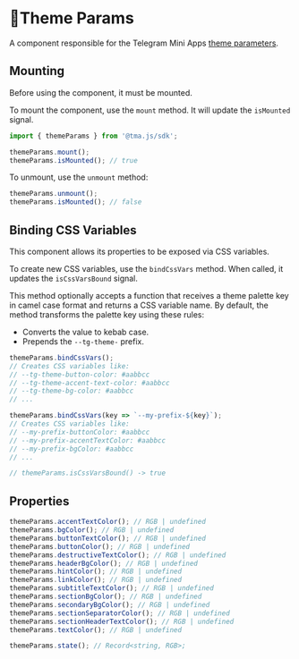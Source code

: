 # 💠Theme Params

A component responsible for the Telegram Mini Apps [theme parameters](../../../platform/theming.md).

## Mounting

Before using the component, it must be mounted.

To mount the component, use the `mount` method. It will update the `isMounted` signal.

```ts
import { themeParams } from '@tma.js/sdk';

themeParams.mount();
themeParams.isMounted(); // true
```

To unmount, use the `unmount` method:

```ts
themeParams.unmount();
themeParams.isMounted(); // false
```

## Binding CSS Variables

This component allows its properties to be exposed via CSS variables.

To create new CSS variables, use the `bindCssVars` method. When called, it updates the `isCssVarsBound` signal.

This method optionally accepts a function that receives a theme palette key in camel case format and
returns a CSS variable name. By default, the method transforms the palette key using these rules:

- Converts the value to kebab case.
- Prepends the `--tg-theme-` prefix.

```ts
themeParams.bindCssVars();
// Creates CSS variables like:
// --tg-theme-button-color: #aabbcc
// --tg-theme-accent-text-color: #aabbcc
// --tg-theme-bg-color: #aabbcc
// ...

themeParams.bindCssVars(key => `--my-prefix-${key}`);
// Creates CSS variables like:
// --my-prefix-buttonColor: #aabbcc
// --my-prefix-accentTextColor: #aabbcc
// --my-prefix-bgColor: #aabbcc
// ...

// themeParams.isCssVarsBound() -> true
```

## Properties

```ts
themeParams.accentTextColor(); // RGB | undefined
themeParams.bgColor(); // RGB | undefined
themeParams.buttonTextColor(); // RGB | undefined
themeParams.buttonColor(); // RGB | undefined
themeParams.destructiveTextColor(); // RGB | undefined
themeParams.headerBgColor(); // RGB | undefined
themeParams.hintColor(); // RGB | undefined
themeParams.linkColor(); // RGB | undefined
themeParams.subtitleTextColor(); // RGB | undefined
themeParams.sectionBgColor(); // RGB | undefined
themeParams.secondaryBgColor(); // RGB | undefined
themeParams.sectionSeparatorColor(); // RGB | undefined
themeParams.sectionHeaderTextColor(); // RGB | undefined
themeParams.textColor(); // RGB | undefined

themeParams.state(); // Record<string, RGB>;
```